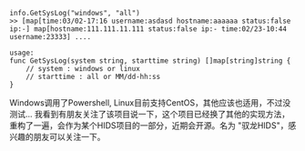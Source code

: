     
    info.GetSysLog("windows", "all")
    >> [map[time:03/02-17:16 username:asdasd hostname:aaaaaa status:false ip:-] map[hostname:111.111.11.111 status:false ip:- time:02/23-10:44 username:23333] ....

    usage:
    func GetSysLog(system string, starttime string) []map[string]string {
        // system : windows or linux
        // starttime : all or MM/dd-hh:ss
    }
    

Windows调用了Powershell, Linux目前支持CentOS，其他应该也适用，不过没测试...
我看到有朋友关注了该项目说一下，这个项目已经换了其他的实现方法，重构了一遍，会作为某个HIDS项目的一部分，近期会开源。名为 "驭龙HIDS"，感兴趣的朋友可以关注一下。
